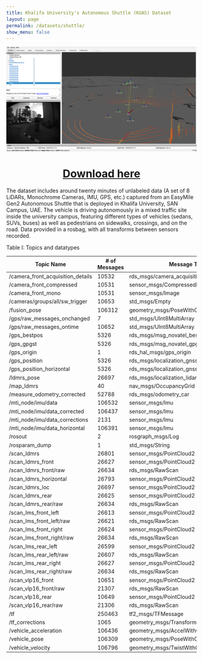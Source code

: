 ```yaml
---
title: Khalifa University's Autonomous Shuttle (KUAS) Dataset
layout: page
permalink: /datasets/shuttle/
show_menu: false
---
```

<img src="/assets/KUAS_Dataset.png"/>
<h1 style="text-align:center"> <a href="https://kudrive.ku.ac.ae/oc-shib/index.php/s/wQ0Sv6te1D85s6A"> Download here </a></h1>


The dataset includes around twenty minutes of unlabeled data (A set of 8 LiDARs, Monochrome Cameras, IMU, GPS, etc.) captured from an EasyMile Gen2 Autonomous Shuttle that is deployed in Khalifa University, SAN Campus, UAE. The vehicle is driving autonomously in a mixed traffic site inside the university campus, featuring different types of vehicles (sedans, SUVs, buses) as well as pedestrians on sidewalks, crossings, and on the road.
Data provided in a rosbag, with all transforms between sensors recorded.

Table I: Topics and datatypes

| Topic Name | # of Messages | Message Type |
| --- | --- | --- |
| /camera\_front\_acquisition\_details | 10532 | rds\_msgs/camera\_acquisition\_details |
| /camera\_front\_compressed | 10531 | sensor\_msgs/CompressedImage |
| /camera\_front\_mono | 10531 | sensor\_msgs/Image |
| /cameras/groups/all/sw\_trigger | 10653 | std\_msgs/Empty |
| /fusion\_pose | 106312 | geometry\_msgs/PoseWithCovarianceStampe |
| /gps/raw\_messages\_onchanged | 7 | std\_msgs/UInt8MultiArray |
| /gps/raw\_messages\_ontime | 10652 | std\_msgs/UInt8MultiArray |
| /gps\_bestpos | 5326 | rds\_msgs/msg\_novatel\_bestpos |
| /gps\_gpgst | 5326 | rds\_msgs/msg\_novatel\_gpgst |
| /gps\_origin | 1 | rds\_hal\_msgs/gps\_origin |
| /gps\_position | 5326 | rds\_msgs/localization\_gnss |
| /gps\_position\_horizontal | 5326 | rds\_msgs/localization\_gnss |
| /ldmrs\_pose | 26697 | rds\_msgs/localization\_lidar |
| /map\_ldmrs | 40 | nav\_msgs/OccupancyGrid |
| /measure\_odometry\_corrected | 52788 | rds\_msgs/odometry\_car |
| /mti\_node/imu/data | 106532 | sensor\_msgs/Imu |
| /mti\_node/imu/data\_corrected | 106437 | sensor\_msgs/Imu |
| /mti\_node/imu/data\_corrections | 2131 | sensor\_msgs/Imu |
| /mti\_node/imu/data\_horizontal | 106391 | sensor\_msgs/Imu |
| /rosout | 2 | rosgraph\_msgs/Log |
| /rosparam\_dump | 1 | std\_msgs/String |
| /scan\_ldmrs | 26801 | sensor\_msgs/PointCloud2 |
| /scan\_ldmrs\_front | 26627 | sensor\_msgs/PointCloud2 |
| /scan\_ldmrs\_front/raw | 26634 | rds\_msgs/RawScan |
| /scan\_ldmrs\_horizontal | 26793 | sensor\_msgs/PointCloud2 |
| /scan\_ldmrs\_loc | 26697 | sensor\_msgs/PointCloud2 |
| /scan\_ldmrs\_rear | 26625 | sensor\_msgs/PointCloud2 |
| /scan\_ldmrs\_rear/raw | 26634 | rds\_msgs/RawScan |
| /scan\_lms\_front\_left | 26613 | sensor\_msgs/PointCloud2 |
| /scan\_lms\_front\_left/raw | 26621 | rds\_msgs/RawScan |
| /scan\_lms\_front\_right | 26624 | sensor\_msgs/PointCloud2 |
| /scan\_lms\_front\_right/raw | 26634 | rds\_msgs/RawScan |
| /scan\_lms\_rear\_left | 26599 | sensor\_msgs/PointCloud2 |
| /scan\_lms\_rear\_left/raw | 26607 | rds\_msgs/RawScan |
| /scan\_lms\_rear\_right | 26627 | sensor\_msgs/PointCloud2 |
| /scan\_lms\_rear\_right/raw | 26634 | rds\_msgs/RawScan |
| /scan\_vlp16\_front | 10651 | sensor\_msgs/PointCloud2 |
| /scan\_vlp16\_front/raw | 21307 | rds\_msgs/RawScan |
| /scan\_vlp16\_rear | 10649 | sensor\_msgs/PointCloud2 |
| /scan\_vlp16\_rear/raw | 21306 | rds\_msgs/RawScan |
| /tf | 250463 | tf2\_msgs/TFMessage |
| /tf\_corrections | 1065 | geometry\_msgs/TransformStamped |
| /vehicle\_acceleration | 106436 | geometry\_msgs/AccelWithCovarianceStamped |
| /vehicle\_pose | 106309 | geometry\_msgs/PoseWithCovarianceStamped |
| /vehicle\_velocity | 106796 | geometry\_msgs/TwistWithCovarianceStamped |

